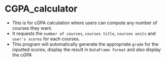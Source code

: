 # CGPA_calculator
 - This is for cGPA calculation where users can compute any number of courses they want.
 - It requests the `number of courses`, `courses title`, `courses units` and `user's scores` for each courses.
 - This program will automatically generate the appropriate `grade` for the inputted scores, display the result in `DataFrame format` and also display the *cGPA*
